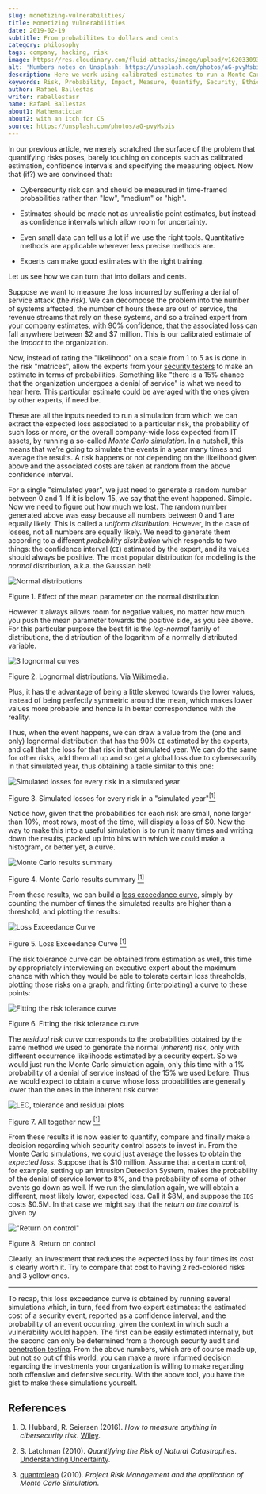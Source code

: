 ```yaml
---
slug: monetizing-vulnerabilities/
title: Monetizing Vulnerabilities
date: 2019-02-19
subtitle: From probabilites to dollars and cents
category: philosophy
tags: company, hacking, risk
image: https://res.cloudinary.com/fluid-attacks/image/upload/v1620330938/blog/monetizing-vulnerabilities/cover_d77gqi.webp
alt: 'Numbers notes on Unsplash: https://unsplash.com/photos/aG-pvyMsbis'
description: Here we work using calibrated estimates to run a Monte Carlo simulation to obtain the expected losses and the loss exceedance curve for different scenarios.
keywords: Risk, Probability, Impact, Measure, Quantify, Security, Ethical Hacking, Pentesting
author: Rafael Ballestas
writer: raballestasr
name: Rafael Ballestas
about1: Mathematician
about2: with an itch for CS
source: https://unsplash.com/photos/aG-pvyMsbis
---
```


In our previous article, we merely scratched the surface of the problem
that quantifying risks poses, barely touching on concepts such as
calibrated estimation, confidence intervals and specifying the measuring
object. Now that (if?) we are convinced that:

- Cybersecurity risk can and should be measured in time-framed
  probabilities rather than "low", "medium" or "high".

- Estimates should be made not as unrealistic point estimates, but
  instead as confidence intervals which allow room for uncertainty.

- Even small data can tell us a lot if we use the right tools.
  Quantitative methods are applicable wherever less precise methods
  are.

- Experts can make good estimates with the right training.

Let us see how we can turn that into dollars and cents.

Suppose we want to measure the loss incurred by suffering a denial of
service attack (the *risk*). We can decompose the problem into the
number of systems affected, the number of hours these are out of
service, the revenue streams that rely on these systems, and so a
trained expert from your company estimates, with 90% confidence, that
the associated loss can fall anywhere between $2 and $7 million. This is
our calibrated estimate of the *impact* to the organization.

Now, instead of rating the "likelihood" on a scale from 1 to 5 as is
done in the risk "matrices", allow the experts from your [security
testers](../../) to make an estimate in terms of probabilities.
Something like "there is a 15% chance that the organization undergoes a
denial of service" is what we need to hear here. This particular
estimate could be averaged with the ones given by other experts, if need
be.

These are all the inputs needed to run a simulation from which we can
extract the expected loss associated to a particular risk, the
probability of such loss or more, or the overall company-wide loss
expected from IT assets, by running a so-called *Monte Carlo
simulation*. In a nutshell, this means that we’re going to simulate the
events in a year many times and average the results. A risk happens or
not depending on the likelihood given above and the associated costs are
taken at random from the above confidence interval.

For a single "simulated year", we just need to generate a random number
between 0 and 1. If it is below .15, we say that the event happened.
Simple. Now we need to figure out how much we lost. The random number
generated above was easy because all numbers between 0 and 1 are equally
likely. This is called a *uniform distribution*. However, in the case of
losses, not all numbers are equally likely. We need to generate them
according to a different *probability distribution* which responds to
two things: the confidence interval (`CI`) estimated by the expert, and
its values should always be positive. The most popular distribution for
modeling is the *normal* distribution, a.k.a. the Gaussian bell:

<div class="imgblock">

![Normal distributions](https://res.cloudinary.com/fluid-attacks/image/upload/v1620330937/blog/monetizing-vulnerabilities/normal-distribution_m8ucds.webp)

<div class="title">

Figure 1. Effect of the mean parameter on the normal distribution

</div>

</div>

However it always allows room for negative values, no matter how much
you push the mean parameter towards the positive side, as you see above.
For this particular purpose the best fit is the *log-normal* family of
distributions, the distribution of the logarithm of a normally
distributed variable.

<div class="imgblock">

![3 lognormal curves](https://res.cloudinary.com/fluid-attacks/image/upload/v1620330935/blog/monetizing-vulnerabilities/lognormal-curves_yscml3.webp)

<div class="title">

Figure 2. Lognormal distributions.
Via [Wikimedia](https://commons.wikimedia.org/wiki/File:PDF-log_normal_distributions.svg).

</div>

</div>

Plus, it has the advantage of being a little skewed towards the lower
values, instead of being perfectly symmetric around the mean, which
makes lower values more probable and hence is in better correspondence
with the reality.

<div>
<cta-banner
buttontxt="Read more"
link="/solutions/vulnerability-management/"
title="Get started with Fluid Attacks' Vulnerability Management solution
right now"
/>
</div>

Thus, when the event happens, we can draw a value from the (one and
only) lognormal distribution that has the 90% `CI` estimated by the
experts, and call that the loss for that risk in that simulated year. We
can do the same for other risks, add them all up and so get a global
loss due to cybersecurity in that simulated year, thus obtaining a table
similar to this one:

<div class="imgblock">

![Simulated losses for every risk in a simulated year](https://res.cloudinary.com/fluid-attacks/image/upload/v1620330936/blog/monetizing-vulnerabilities/loss-risks-table_rvmog1.webp)

<div class="title">

Figure 3. Simulated losses for every risk
in a "simulated year"[<sup>\[1\]</sup>](#r1)

</div>

</div>

Notice how, given that the probabilities for each risk are small, none
larger than 10%, most rows, most of the time, will display a loss of $0.
Now the way to make this into a useful simulation is to run it many
times and writing down the results, packed up into bins with which we
could make a histogram, or better yet, a curve.

<div class="imgblock">

![Monte Carlo results summary](https://res.cloudinary.com/fluid-attacks/image/upload/v1620330936/blog/monetizing-vulnerabilities/mc-results-hist_gmojok.webp)

<div class="title">

Figure 4. Monte Carlo results summary [<sup>\[1\]</sup>](#r1)

</div>

</div>

From these results, we can build a [loss exceedance
curve](../quantifying-risk/), simply by counting the number of times the
simulated results are higher than a threshold, and plotting the results:

<div class="imgblock">

![Loss Exceedance Curve](https://res.cloudinary.com/fluid-attacks/image/upload/v1620330935/blog/monetizing-vulnerabilities/simple-lec_troyzh.webp)

<div class="title">

Figure 5. Loss Exceedance Curve [<sup>\[1\]</sup>](#r1)

</div>

</div>

The risk tolerance curve can be obtained from estimation as well, this
time by appropriately interviewing an executive expert about the maximum
chance with which they would be able to tolerate certain loss
thresholds, plotting those risks on a graph, and fitting
([interpolating](https://en.wikipedia.org/wiki/Interpolation)) a curve
to these points:

<div class="imgblock">

![Fitting the risk tolerance curve](https://res.cloudinary.com/fluid-attacks/image/upload/v1620330937/blog/monetizing-vulnerabilities/gen-risk-tolerance_tdklv7.webp)

<div class="title">

Figure 6. Fitting the risk tolerance curve

</div>

</div>

The *residual risk curve* corresponds to the probabilities obtained by
the same method we used to generate the normal (*inherent*) risk, only
with different occurrence likelihoods estimated by a security expert. So
we would just run the Monte Carlo simulation again, only this time with
a 1% probability of a denial of service instead of the 15% we used
before. Thus we would expect to obtain a curve whose loss probabilities
are generally lower than the ones in the inherent risk curve:

<div class="imgblock">

![LEC, tolerance and residual plots](https://res.cloudinary.com/fluid-attacks/image/upload/v1620330975/blog/quantifying-risk/loss-excedance-curve_qmxpph.webp)

<div class="title">

Figure 7. All together now [<sup>\[1\]</sup>](#r1)

</div>

</div>

From these results it is now easier to quantify, compare and finally
make a decision regarding which security control assets to invest in.
From the Monte Carlo simulations, we could just average the losses to
obtain the *expected loss*. Suppose that is $10 million. Assume that a
certain control, for example, setting up an Intrusion Detection System,
makes the probability of the denial of service lower to 8%, and the
probability of some of other events go down as well. If we run the
simulation again, we will obtain a different, most likely lower,
expected loss. Call it $8M, and suppose the `IDS` costs $0.5M. In that
case we might say that the *return on the control* is given by

<div class="imgblock">

!["Return on control"](https://res.cloudinary.com/fluid-attacks/image/upload/v1620330936/blog/monetizing-vulnerabilities/roc_qfbvd2.webp)

<div class="title">

Figure 8. Return on control

</div>

</div>

Clearly, an investment that reduces the expected loss by four times its
cost is clearly worth it. Try to compare that cost to having 2
red-colored risks and 3 yellow ones.

---
To recap,
this loss exceedance curve is obtained
by running several simulations which,
in turn,
feed from two expert estimates:
the estimated cost of a security event,
reported as a confidence interval,
and the probability of an event occurring,
given the context in which
such a vulnerability would happen.
The first can be easily estimated internally,
but the second can only be determined
from a thorough security audit
and [penetration testing](../../solutions/penetration-testing/).
From the above numbers,
which are of course made up,
but not so out of this world,
you can make a more informed decision
regarding the investments your organization is willing to make
regarding both offensive and defensive security.
With the above tool,
you have the gist to make these simulations yourself.

## References

1. D. Hubbard, R. Seiersen (2016). *How to measure anything in
    cibersecurity risk*. [Wiley](https://www.howtomeasureanything.com/).

2. S. Latchman (2010). *Quantifying the Risk of Natural Catastrophes*.
    [Understanding
    Uncertainty](https://understandinguncertainty.org/node/622).

3. [quantmleap](http://quantmleap.com/blog/2010/07/project-risk-management-and-the-application-of-monte-carlo-simulation/)
    (2010). *Project Risk Management and the application of Monte Carlo
    Simulation*.
